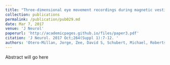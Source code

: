 ```yaml
---
title: "Three-dimensional eye movement recordings during magnetic vestibular stimulation."
collection: publications
permalink: /publication/pub029.md
date: Mar 7, 2017
venue: 'J Neurol'
paperurl: 'http://academicpages.github.io/files/paper3.pdf'
citation: 'J Neurol. 2017 Oct;264(Suppl 1):7-12. '
authors: 'Otero-Millan, Jorge, Zee, David S, Schubert, Michael, Roberts, Dale C, Ward, Bryan K'
---
```

Abstract will go here

